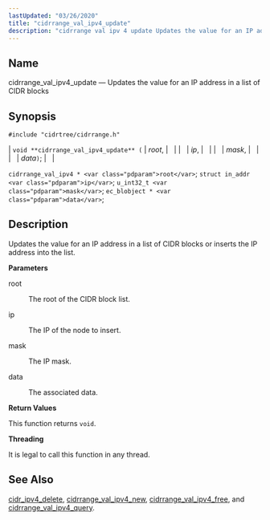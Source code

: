 ```yaml
---
lastUpdated: "03/26/2020"
title: "cidrrange_val_ipv4_update"
description: "cidrrange val ipv 4 update Updates the value for an IP address in a list of CIDR blocks void cidrrange val ipv 4 update root ip mask data cidrrange val ipv 4 root struct in addr ip u int 32 t mask ec blobject data Updates the value for an..."
---
```


<a name="apis.cidrrange_val_ipv4_update"></a> 
## Name

cidrrange_val_ipv4_update — Updates the value for an IP address in a list of CIDR blocks

## Synopsis

`#include "cidrtree/cidrrange.h"`

| `void **cidrrange_val_ipv4_update** (` | <var class="pdparam">root</var>, |   |
|   | <var class="pdparam">ip</var>, |   |
|   | <var class="pdparam">mask</var>, |   |
|   | <var class="pdparam">data</var>`)`; |   |

`cidrrange_val_ipv4 * <var class="pdparam">root</var>`;
`struct in_addr <var class="pdparam">ip</var>`;
`u_int32_t <var class="pdparam">mask</var>`;
`ec_blobject * <var class="pdparam">data</var>`;<a name="idp48480176"></a> 
## Description

Updates the value for an IP address in a list of CIDR blocks or inserts the IP address into the list.

**<a name="idp48481456"></a> Parameters**

<dl class="variablelist">

<dt>root</dt>

<dd>

The root of the CIDR block list.

</dd>

<dt>ip</dt>

<dd>

The IP of the node to insert.

</dd>

<dt>mask</dt>

<dd>

The IP mask.

</dd>

<dt>data</dt>

<dd>

The associated data.

</dd>

</dl>

**<a name="idp48489696"></a> Return Values**

This function returns `void`.

**<a name="idp48491056"></a> Threading**

It is legal to call this function in any thread.

<a name="idp48492160"></a> 
## See Also

[cidr_ipv4_delete](/momentum/3/3-api/apis-cidr-ipv-4-delete), [cidrrange_val_ipv4_new](/momentum/3/3-api/apis-cidrrange-val-ipv-4-new), [cidrrange_val_ipv4_free](/momentum/3/3-api/apis-cidrrange-val-ipv-4-free), and [cidrrange_val_ipv4_query](/momentum/3/3-api/apis-cidrrange-val-ipv-4-query).